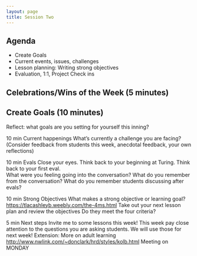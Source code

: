 ```yaml
---
layout: page
title: Session Two
---
```


## Agenda

* Create Goals
* Current events, issues, challenges
* Lesson planning:  Writing strong objectives
* Evaluation, 1:1, Project Check ins

## Celebrations/Wins of the Week (5 minutes)

## Create Goals (10 minutes)

Reflect: what goals are you setting for yourself this inning?

10 min
Current happenings
What’s currently a challenge you are facing?  (Consider feedback from students this week, anecdotal feedback, your own reflections)






10 min
Evals
Close your eyes.  Think back to your beginning at Turing.  Think back to your first eval.  
What were you feeling going into the conversation?
What do you remember from the conversation?
What do you remember students discussing after evals?

10 min
Strong Objectives
What makes a strong objective or learning goal?
https://tlacashleyb.weebly.com/the-4ms.html
Take out your next lesson plan and review the objectives
Do they meet the four criteria?

5 min
Next steps
Invite me to some lessons this week!
This week pay close attention to the questions  you are asking students.  We will use those for next week!
Extension:  More on adult learning  http://www.nwlink.com/~donclark/hrd/styles/kolb.html
Meeting on MONDAY



